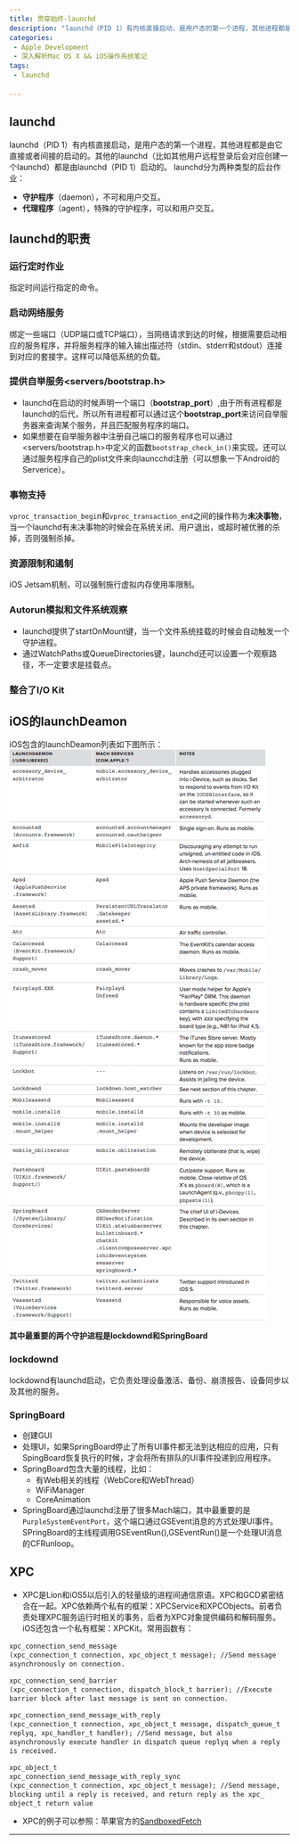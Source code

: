 ```yaml
---
title: 贯穿始终-launchd
description: "launchd（PID 1）有内核直接启动，是用户态的第一个进程，其他进程都是由它直接或者间接的启动的。其他的launchd（比如其他用户远程登录后会对应创建一个launchd）都是由launchd（PID 1）启动的..."
categories: 
 - Apple Development
 - 深入解析Mac OS X && iOS操作系统笔记 
tags:
 - launchd 
 
---
```


## launchd
launchd（PID 1）有内核直接启动，是用户态的第一个进程，其他进程都是由它直接或者间接的启动的。其他的launchd（比如其他用户远程登录后会对应创建一个launchd）都是由launchd（PID 1）启动的。
launchd分为两种类型的后台作业：

- **守护程序**（daemon），不可和用户交互。
- **代理程序**（agent），特殊的守护程序，可以和用户交互。

## launchd的职责

### 运行定时作业
指定时间运行指定的命令。

### 启动网络服务
绑定一些端口（UDP端口或TCP端口），当网络请求到达的时候，根据需要启动相应的服务程序，并将服务程序的输入输出描述符（stdin、stderr和stdout）连接到对应的套接字。这样可以降低系统的负载。

### 提供自举服务<servers/bootstrap.h>
- launchd在启动的时候声明一个端口（**bootstrap_port**）,由于所有进程都是launchd的后代，所以所有进程都可以通过这个**bootstrap_port**来访问自举服务器来查询某个服务，并且匹配服务程序的端口。
- 如果想要在自举服务器中注册自己端口的服务程序也可以通过<servers/bootstrap.h>中定义的函数`bootstrap_check_in()`来实现。还可以通过服务程序自己的plist文件来向launcchd注册（可以想象一下Android的Serverice）。

### 事物支持
`vproc_transaction_begi`n和`vproc_transaction_end`之间的操作称为**未决事物**，当一个launchd有未决事物的时候会在系统关闭、用户退出，或超时被优雅的杀掉，否则强制杀掉。

### 资源限制和遏制
iOS Jetsam机制，可以强制施行虚拟内存使用率限制。

### Autorun模拟和文件系统观察
- launchd提供了startOnMount键，当一个文件系统挂载的时候会自动触发一个守护进程。
- 通过WatchPaths或QueueDirectories键，launchd还可以设置一个观察路径，不一定要求是挂载点。

### 整合了I/O Kit

## iOS的launchDeamon
iOS包含的launchDeamon列表如下图所示：
![launchDeamon][1]

**其中最重要的两个守护进程是lockdownd和SpringBoard**

### lockdownd
lockdownd有launchd启动，它负责处理设备激活、备份、崩溃报告、设备同步以及其他的服务。

### SpringBoard
- 创建GUI
- 处理UI，如果SpringBoard停止了所有UI事件都无法到达相应的应用，只有SpingBoard恢复执行的时候，才会将所有排队的UI事件投递到应用程序。
- SpringBoard包含大量的线程，比如：
	- 有Web相关的线程（WebCore和WebThread）
	- WiFiManager
	- CoreAnimation
- SpringBoard通过launchd注册了很多Mach端口，其中最重要的是`PurpleSystemEventPort`，这个端口通过GSEvent消息的方式处理UI事件。SPringBoard的主线程调用GSEventRun(),GSEventRun()是一个处理UI消息的CFRunloop。

## XPC
- XPC是Lion和iOS5以后引入的轻量级的进程间通信原语。XPC和GCD紧密结合在一起。XPC依赖两个私有的框架：XPCService和XPCObjects。前者负责处理XPC服务运行时相关的事务，后者为XPC对象提供编码和解码服务。iOS还包含一个私有框架：XPCKit。常用函数有：

```
xpc_connection_send_message
(xpc_connection_t connection, xpc_object_t message); //Send message asynchronously on connection.
```
```
xpc_connection_send_barrier
(xpc_connection_t connection, dispatch_block_t barrier); //Execute barrier block after last message is sent on connection.
```
```
xpc_connection_send_message_with_reply
(xpc_connection_t connection, xpc_object_t message, dispatch_queue_t replyq, xpc_handler_t handler); //Send message, but also asynchronously execute handler in dispatch queue replyq when a reply is received.
```
```
xpc_object_t
xpc_connection_send_message_with_reply_sync
(xpc_connection_t connection, xpc_object_t message); //Send message, blocking until a reply is received, and return reply as the xpc_ object_t return value
```
- XPC的例子可以参照：苹果官方的[SandboxedFetch][2]


---
[1]: https://github.com/Easence/EADocuments/blob/master/Reading%20Notes/深入解析Mac%20OS%20X%20&%20iOS操作系统/Resources/Images/iOSLaunchDeamon.png?raw=true
[2]: https://developer.apple.com/library/mac/samplecode/SandboxedFetch/Introduction/Intro.html#//apple_ref/doc/uid/DTS40011117-Intro-DontLinkElementID_2















